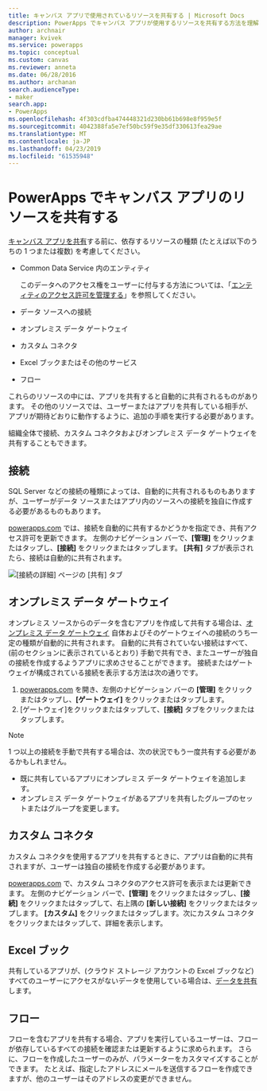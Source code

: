 ```yaml
---
title: キャンバス アプリで使用されているリソースを共有する | Microsoft Docs
description: PowerApps でキャンバス アプリが使用するリソースを共有する方法を理解する
author: archnair
manager: kvivek
ms.service: powerapps
ms.topic: conceptual
ms.custom: canvas
ms.reviewer: anneta
ms.date: 06/28/2016
ms.author: archanan
search.audienceType:
- maker
search.app:
- PowerApps
ms.openlocfilehash: 4f303cdfba474448321d230bb61b698e8f959e5f
ms.sourcegitcommit: 4042388fa5e7ef50bc59f9e35df330613fea29ae
ms.translationtype: MT
ms.contentlocale: ja-JP
ms.lasthandoff: 04/23/2019
ms.locfileid: "61535948"
---
```

# <a name="share-canvas-app-resources-in-powerapps"></a>PowerApps でキャンバス アプリのリソースを共有する

[キャンバス アプリを共有](share-app.md)する前に、依存するリソースの種類 (たとえば以下のうちの 1 つまたは複数) を考慮してください。

* Common Data Service 内のエンティティ

    このデータへのアクセス権をユーザーに付与する方法については、「[エンティティのアクセス許可を管理する](share-app.md#manage-entity-permissions)」を参照してください。
    
* データ ソースへの接続
* オンプレミス データ ゲートウェイ
* カスタム コネクタ
* Excel ブックまたはその他のサービス
* フロー

これらのリソースの中には、アプリを共有すると自動的に共有されるものがあります。 その他のリソースでは、ユーザーまたはアプリを共有している相手が、アプリが期待どおりに動作するように、追加の手順を実行する必要があります。

組織全体で接続、カスタム コネクタおよびオンプレミス データ ゲートウェイを共有することもできます。

## <a name="connections"></a>接続

SQL Server などの接続の種類によっては、自動的に共有されるものもありますが、ユーザーがデータ ソースまたはアプリ内のソースへの接続を独自に作成する必要があるものもあります。

[powerapps.com](https://web.powerapps.com?utm_source=padocs&utm_medium=linkinadoc&utm_campaign=referralsfromdoc) では、接続を自動的に共有するかどうかを指定でき、共有アクセス許可を更新できます。 左側のナビゲーション バーで、**[管理]** をクリックまたはタップし、**[接続]** をクリックまたはタップします。 **[共有]** タブが表示されたら、接続は自動的に共有されます。

  ![[接続の詳細] ページの [共有] タブ](./media/share-app-resources/shared-connections.png)

## <a name="on-premises-data-gateways"></a>オンプレミス データ ゲートウェイ
オンプレミス ソースからのデータを含むアプリを作成して共有する場合は、[オンプレミス データ ゲートウェイ](gateway-management.md) 自体およびそのゲートウェイへの接続のうち一定の種類が自動的に共有されます。 自動的に共有されていない接続はすべて、(前のセクションに表示されているとおり) 手動で共有でき、またユーザーが独自の接続を作成するようアプリに求めさせることができます。 接続またはゲートウェイが構成されている接続を表示する方法は次の通りです。

1. [powerapps.com](https://web.powerapps.com?utm_source=padocs&utm_medium=linkinadoc&utm_campaign=referralsfromdoc) を開き、左側のナビゲーション バーの **[管理]** をクリックまたはタップし、**[ゲートウェイ]** をクリックまたはタップします。
2. [ゲートウェイ]をクリックまたはタップして、**[接続]** タブをクリックまたはタップします。

> [!NOTE]
> 1 つ以上の接続を手動で共有する場合は、次の状況でもう一度共有する必要があるかもしれません。

* 既に共有しているアプリにオンプレミス データ ゲートウェイを追加します。
* オンプレミス データ ゲートウェイがあるアプリを共有したグループのセットまたはグループを変更します。

## <a name="custom-connectors"></a>カスタム コネクタ
カスタム コネクタを使用するアプリを共有するときに、アプリは自動的に共有されますが、ユーザーは独自の接続を作成する必要があります。

[powerapps.com](https://web.powerapps.com?utm_source=padocs&utm_medium=linkinadoc&utm_campaign=referralsfromdoc) で、カスタム コネクタのアクセス許可を表示または更新できます。 左側のナビゲーション バーで、**[管理]** をクリックまたはタップし、**[接続]** をクリックまたはタップして、右上隅の **[新しい接続]** をクリックまたはタップします。 **[カスタム]** をクリックまたはタップします。次にカスタム コネクタをクリックまたはタップして、詳細を表示します。

## <a name="excel-workbooks"></a>Excel ブック
共有しているアプリが、(クラウド ストレージ アカウントの Excel ブックなど) すべてのユーザーにアクセスがないデータを使用している場合は、[データを共有](share-app-data.md)します。

## <a name="flows"></a>フロー
フローを含むアプリを共有する場合、アプリを実行しているユーザーは、フローが依存しているすべての接続を確認または更新するように求められます。 さらに、フローを作成したユーザーのみが、パラメーターをカスタマイズすることができます。 たとえば、指定したアドレスにメールを送信するフローを作成できますが、他のユーザーはそのアドレスの変更ができません。


